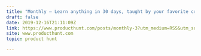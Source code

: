 ```yaml
---
title: "Monthly — Learn anything in 30 days, taught by your favorite creators"
draft: false
date: 2019-12-16T21:11:09Z
link: https://www.producthunt.com/posts/monthly-3?utm_medium=RSS&utm_source=hune
site: www.producthunt.com
topic: product hunt  

---
```

